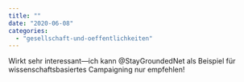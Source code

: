 ```yaml
---
title: ""
date: "2020-06-08"
categories: 
  - "gesellschaft-und-oeffentlichkeiten"
---
```


Wirkt sehr interessant—ich kann @StayGroundedNet als Beispiel für wissenschaftsbasiertes Campaigning nur empfehlen!
